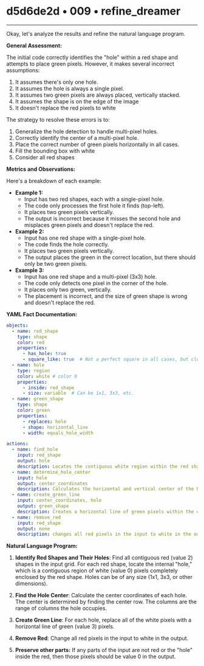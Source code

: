 # d5d6de2d • 009 • refine_dreamer

---
Okay, let's analyze the results and refine the natural language program.

**General Assessment:**

The initial code correctly identifies the "hole" within a red shape and attempts to place green pixels. However, it makes several incorrect assumptions:

1.  It assumes there's only one hole.
2.  It assumes the hole is always a single pixel.
3.  It assumes two green pixels are always placed, vertically stacked.
4. It assumes the shape is on the edge of the image
5. It doesn't replace the red pixels to white

The strategy to resolve these errors is to:

1.  Generalize the hole detection to handle multi-pixel holes.
2.  Correctly identify the center of a multi-pixel hole.
3.  Place the correct number of green pixels horizontally in all cases.
4.  Fill the bounding box with white
5. Consider all red shapes

**Metrics and Observations:**

Here's a breakdown of each example:

*   **Example 1:**
    *   Input has two red shapes, each with a single-pixel hole.
    *   The code only processes the first hole it finds (top-left).
    *   It places two green pixels vertically.
    *   The output is incorrect because it misses the second hole and misplaces green pixels and doesn't replace the red.
*   **Example 2:**
    *   Input has one red shape with a single-pixel hole.
    *   The code finds the hole correctly.
    *   It places two green pixels vertically.
    *   The output places the green in the correct location, but there should only be two green pixels.
*   **Example 3:**
    *   Input has one red shape and a multi-pixel (3x3) hole.
    *   The code only detects one pixel in the corner of the hole.
    *   It places only two green, vertically.
    *   The placement is incorrect, and the size of green shape is wrong and doesn't replace the red.

**YAML Fact Documentation:**

```yaml
objects:
  - name: red_shape
    type: shape
    color: red
    properties:
      - has_hole: true
      - square_like: true  # Not a perfect square in all cases, but close
  - name: hole
    type: region
    color: white # color 0
    properties:
      - inside: red_shape
      - size: variable  # Can be 1x1, 3x3, etc.
  - name: green_shape
    type: shape
    color: green
    properties:
      - replaces: hole
      - shape: horizontal_line
      - width: equals_hole_width

actions:
  - name: find_hole
    input: red_shape
    output: hole
    description: Locates the contiguous white region within the red shape.
  - name: determine_hole_center
    input: hole
    output: center_coordinates
    description: Calculates the horizontal and vertical center of the hole.
  - name: create_green_line
    input: center_coordinates, hole
    output: green_shape
    description: Creates a horizontal line of green pixels within the output at the center coordinates. The line width matches that of the hole
  - name: remove_red
    input: red_shape
    output: none
    description: changes all red pixels in the input to white in the output
```

**Natural Language Program:**

1.  **Identify Red Shapes and Their Holes**: Find all contiguous red (value 2) shapes in the input grid. For each red shape, locate the internal "hole," which is a contiguous region of white (value 0) pixels completely enclosed by the red shape. Holes can be of any size (1x1, 3x3, or other dimensions).

2.  **Find the Hole Center**: Calculate the center coordinates of each hole. The center is determined by finding the center row. The columns are the range of columns the hole occupies.

3.  **Create Green Line**: For each hole, replace all of the white pixels with a horizontal line of green (value 3) pixels.

4. **Remove Red**: Change all red pixels in the input to white in the output.

5.  **Preserve other parts:** If any parts of the input are not red or the "hole" inside the red, then those pixels should be value 0 in the output.

